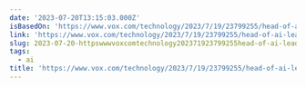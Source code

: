 ```yaml
---
date: '2023-07-20T13:15:03.000Z'
isBasedOn: 'https://www.vox.com/technology/2023/7/19/23799255/head-of-ai-leadership-jobs'
link: 'https://www.vox.com/technology/2023/7/19/23799255/head-of-ai-leadership-jobs'
slug: 2023-07-20-httpswwwvoxcomtechnology202371923799255head-of-ai-leadership-jobs
tags:
  - ai
title: 'https://www.vox.com/technology/2023/7/19/23799255/head-of-ai-leadership-jobs'
---
```


